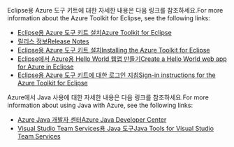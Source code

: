 <span data-ttu-id="4226e-101">Eclipse용 Azure 도구 키트에 대한 자세한 내용은 다음 링크를 참조하세요.</span><span class="sxs-lookup"><span data-stu-id="4226e-101">For more information about the Azure Toolkit for Eclipse, see the following links:</span></span> 

* [<span data-ttu-id="4226e-102">Eclipse용 Azure 도구 키트 설치</span><span class="sxs-lookup"><span data-stu-id="4226e-102">Azure Toolkit for Eclipse</span></span>](../eclipse/azure-toolkit-for-eclipse.md) 
* [<span data-ttu-id="4226e-103">릴리스 정보</span><span class="sxs-lookup"><span data-stu-id="4226e-103">Release Notes</span></span>](https://github.com/Microsoft/azure-tools-for-java/releases) 
* [<span data-ttu-id="4226e-104">Eclipse용 Azure 도구 키트 설치</span><span class="sxs-lookup"><span data-stu-id="4226e-104">Installing the Azure Toolkit for Eclipse</span></span>](../eclipse/azure-toolkit-for-eclipse-installation.md) 
* [<span data-ttu-id="4226e-105">Eclipse에서 Azure용 Hello World 웹앱 만들기</span><span class="sxs-lookup"><span data-stu-id="4226e-105">Create a Hello World web app for Azure in Eclipse</span></span>](../eclipse/azure-toolkit-for-eclipse-create-hello-world-web-app.md) 
* [<span data-ttu-id="4226e-106">Eclipse용 Azure 도구 키트에 대한 로그인 지침</span><span class="sxs-lookup"><span data-stu-id="4226e-106">Sign-in instructions for the Azure Toolkit for Eclipse</span></span>](../eclipse/azure-toolkit-for-eclipse-sign-in-instructions.md) 

<span data-ttu-id="4226e-107">Azure에서 Java 사용에 대한 자세한 내용은 다음 링크를 참조하세요.</span><span class="sxs-lookup"><span data-stu-id="4226e-107">For more information about using Java with Azure, see the following links:</span></span> 

* [<span data-ttu-id="4226e-108">Azure Java 개발자 센터</span><span class="sxs-lookup"><span data-stu-id="4226e-108">Azure Java Developer Center</span></span>](https://azure.microsoft.com/develop/java/) 
* [<span data-ttu-id="4226e-109">Visual Studio Team Services용 Java 도구</span><span class="sxs-lookup"><span data-stu-id="4226e-109">Java Tools for Visual Studio Team Services</span></span>](https://java.visualstudio.com/) 
<!-- TODO: Add URLs for Java in VSCode here --> 
